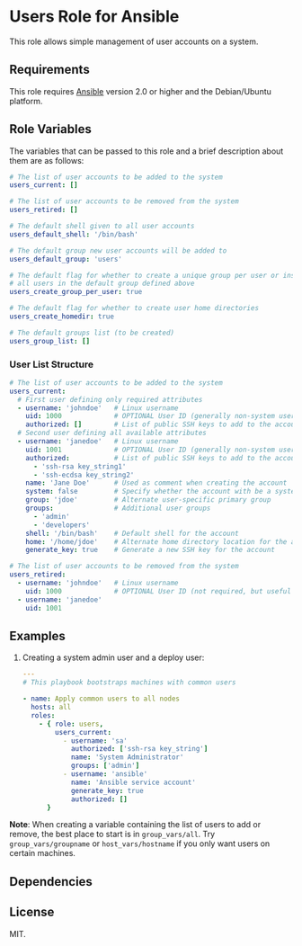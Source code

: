 # Users Role for Ansible

This role allows simple management of user accounts on a system.

## Requirements

This role requires [Ansible](http://www.ansible.com/) version 2.0 or higher
and the Debian/Ubuntu platform.

## Role Variables

The variables that can be passed to this role and a brief description about
them are as follows:

```yaml
# The list of user accounts to be added to the system
users_current: []

# The list of user accounts to be removed from the system
users_retired: []

# The default shell given to all user accounts
users_default_shell: '/bin/bash'

# The default group new user accounts will be added to
users_default_group: 'users'

# The default flag for whether to create a unique group per user or instead put
# all users in the default group defined above
users_create_group_per_user: true

# The default flag for whether to create user home directories
users_create_homedir: true

# The default groups list (to be created)
users_group_list: []
```

### User List Structure

```yaml
# The list of user accounts to be added to the system
users_current:
  # First user defining only required attributes
  - username: 'johndoe'   # Linux username
    uid: 1000             # OPTIONAL User ID (generally non-system users start at 1000)
    authorized: []        # List of public SSH keys to add to the account
  # Second user defining all available attributes
  - username: 'janedoe'   # Linux username
    uid: 1001             # OPTIONAL User ID (generally non-system users start at 1000)
    authorized:           # List of public SSH keys to add to the account
      - 'ssh-rsa key_string1'
      - 'ssh-ecdsa key_string2'
    name: 'Jane Doe'      # Used as comment when creating the account
    system: false         # Specify whether the account with be a system user
    group: 'jdoe'         # Alternate user-specific primary group
    groups:               # Additional user groups
      - 'admin'
      - 'developers'
    shell: '/bin/bash'    # Default shell for the account
    home: '/home/jdoe'    # Alternate home directory location for the account
    generate_key: true    # Generate a new SSH key for the account

# The list of user accounts to be removed from the system
users_retired:
  - username: 'johndoe'   # Linux username
    uid: 1000             # OPTIONAL User ID (not required, but useful for reference)
  - username: 'janedoe'
    uid: 1001
```

## Examples

1. Creating a system admin user and a deploy user:

    ```yaml
    ---
    # This playbook bootstraps machines with common users

    - name: Apply common users to all nodes
      hosts: all
      roles:
        - { role: users,
            users_current:
              - username: 'sa'
                authorized: ['ssh-rsa key_string']
                name: 'System Administrator'
                groups: ['admin']
              - username: 'ansible'
                name: 'Ansible service account'
                generate_key: true
                authorized: []
          }
    ```

__Note__: When creating a variable containing the list of users to add or remove,
the best place to start is in `group_vars/all`. Try `group_vars/groupname` or
`host_vars/hostname` if you only want users on certain machines.

## Dependencies

## License

MIT.

